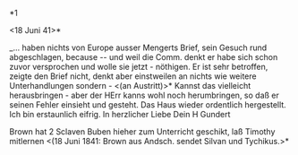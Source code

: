 <an Hebich>*1

 <18 Juni 41>*

_... haben nichts von Europe ausser Mengerts Brief, sein Gesuch rund abgeschlagen, because -- und weil die Comm. denkt er habe sich schon zuvor versprochen und wolle sie jetzt - nöthigen. Er ist sehr betroffen, zeigte den Brief nicht, denkt aber einstweilen an nichts wie weitere Unterhandlungen sondern - <(an Austritt)>* Kannst das vielleicht herausbringen - aber der HErr kanns wohl noch herumbringen, so daß er seinen Fehler einsieht und gesteht. Das Haus wieder ordentlich hergestellt. Ich bin erstaunlich eifrig. In herzlicher Liebe
 Dein H Gundert

Brown hat 2 Sclaven Buben hieher zum Unterricht geschikt, laß Timothy mitlernen
<(18 Juni 1841: Brown aus Andsch. sendet Silvan und Tychikus.>* 
